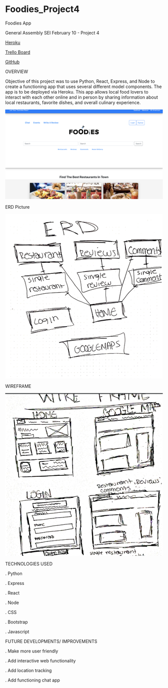 # Foodies_Project4

Foodies App

General Assembly SEI February 10 - Project 4

[Heroku]()

[Trello Board](https://trello.com/b/xbqAN8vo/project-4)

[GitHub](https://github.com/dasianejones/foodies_project4)

OVERVIEW

Objective of this project was to use Python, React, Express, and Node to create a functioning app that uses several different model components. The app is to be deployed via Heroku. This app allows local food lovers to interact with each other online and in person by sharing information about local restaurants, favorite dishes, and overall culinary experience.

![appPictures](HomePage.png)

ERD Picture

![ERD](ERD.png)

WIREFRAME

![Wireframe](Wireframe.png)

TECHNOLOGIES USED

. Python

. Express

. React

. Node

. CSS

. Bootstrap

. Javascript

FUTURE DEVELOPMENTS/ IMPROVEMENTS

. Make more user friendly

. Add interactive web functionality

. Add location tracking

. Add functioning chat app
